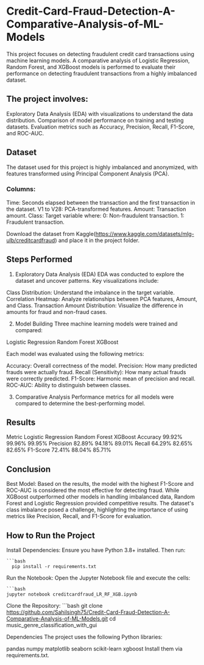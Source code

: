 # Credit-Card-Fraud-Detection-A-Comparative-Analysis-of-ML-Models
This project focuses on detecting fraudulent credit card transactions using machine learning models. A comparative analysis of Logistic Regression, Random Forest, and XGBoost models is performed to evaluate their performance on detecting fraudulent transactions from a highly imbalanced dataset. 



## The project involves:
Exploratory Data Analysis (EDA) with visualizations to understand the data distribution.
Comparison of model performance on training and testing datasets.
Evaluation metrics such as Accuracy, Precision, Recall, F1-Score, and ROC-AUC.

## Dataset
The dataset used for this project is highly imbalanced and anonymized, with features transformed using Principal Component Analysis (PCA).

### Columns:
Time: Seconds elapsed between the transaction and the first transaction in the dataset.
V1 to V28: PCA-transformed features.
Amount: Transaction amount.
Class: Target variable where:
0: Non-fraudulent transaction.
1: Fraudulent transaction.


Download the dataset from Kaggle(https://www.kaggle.com/datasets/mlg-ulb/creditcardfraud) and place it in the project folder.

## Steps Performed

1. Exploratory Data Analysis (EDA)
EDA was conducted to explore the dataset and uncover patterns. Key visualizations include:

Class Distribution: Understand the imbalance in the target variable.
Correlation Heatmap: Analyze relationships between PCA features, Amount, and Class.
Transaction Amount Distribution: Visualize the difference in amounts for fraud and non-fraud cases.

2. Model Building
Three machine learning models were trained and compared:

Logistic Regression
Random Forest
XGBoost

Each model was evaluated using the following metrics:

Accuracy: Overall correctness of the model.
Precision: How many predicted frauds were actually fraud.
Recall (Sensitivity): How many actual frauds were correctly predicted.
F1-Score: Harmonic mean of precision and recall.
ROC-AUC: Ability to distinguish between classes.

3. Comparative Analysis
Performance metrics for all models were compared to determine the best-performing model.

## Results
Metric			Logistic Regression	Random Forest	XGBoost
Accuracy		99.92%			99.96%		99.95%
Precision		82.89%			94.18%		89.01%
Recall			64.29%			82.65%		82.65%
F1-Score		72.41%			88.04%		85.71%

## Conclusion
Best Model: Based on the results, the model with the highest F1-Score and ROC-AUC is considered the most effective for detecting fraud.
While XGBoost outperformed other models in handling imbalanced data, Random Forest and Logistic Regression provided competitive results.
The dataset's class imbalance posed a challenge, highlighting the importance of using metrics like Precision, Recall, and F1-Score for evaluation.

## How to Run the Project

Install Dependencies: Ensure you have Python 3.8+ installed.
Then run:

    ```bash
      pip install -r requirements.txt
Run the Notebook: Open the Jupyter Notebook file and execute the cells:

    ```bash
    jupyter notebook creditcardfraud_LR_RF_XGB.ipynb

Clone the Repository:
    ```bash
        git clone https://github.com/Sahilsingh75/Credit-Card-Fraud-Detection-A-Comparative-Analysis-of-ML-Models.git
        cd music_genre_classification_with_gui

Dependencies
The project uses the following Python libraries:

pandas
numpy
matplotlib
seaborn
scikit-learn
xgboost
Install them via requirements.txt.
